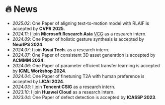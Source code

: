 # 🔥 News
- *2025.02*: One Paper of aligning text-to-motion model with RLAIF is accepted by **CVPR 2025**.
- *2024.11*: I join **Microsoft Research Asia** [VCG](https://www.microsoft.com/en-us/research/group/visual-computing/?locale=zh-cn) as a research intern.
- *2024.09*: One Paper of holistic gesture synthesis is accepted by **NeurIPS 2024**.
- *2024.07*: I join **Kwai Tech.** as a research intern.
- *2024.07*: One Paper of consistent 3D asset generation is accepted by **ACMMM 2024**.
- *2024.06*: One Paper of parameter efficient transfer learning is accepted by **ICML Workshop 2024**.
- *2024.04*: One Paper of finetuning T2A with human preference is accepted by **IJCAI 2024**.
- *2024.03*: I join **Tencent CSIG** as a research intern.
- *2023.10*: I join **Huawei Cloud** as a research intern.
- *2023.04*: One Paper of defect detection is accepted by **ICASSP 2023**.

